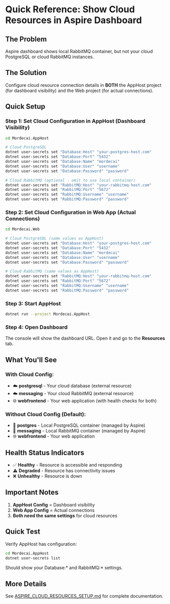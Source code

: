 # Quick Reference: Show Cloud Resources in Aspire Dashboard

## The Problem
Aspire dashboard shows local RabbitMQ container, but not your cloud PostgreSQL or cloud RabbitMQ instances.

## The Solution
Configure cloud resource connection details in **BOTH** the AppHost project (for dashboard visibility) and the Web project (for actual connections).

## Quick Setup

### Step 1: Set Cloud Configuration in AppHost (Dashboard Visibility)

```bash
cd Mordecai.AppHost

# Cloud PostgreSQL
dotnet user-secrets set "Database:Host" "your-postgres-host.com"
dotnet user-secrets set "Database:Port" "5432"
dotnet user-secrets set "Database:Name" "mordecai"
dotnet user-secrets set "Database:User" "username"
dotnet user-secrets set "Database:Password" "password"

# Cloud RabbitMQ (optional - omit to use local container)
dotnet user-secrets set "RabbitMQ:Host" "your-rabbitmq-host.com"
dotnet user-secrets set "RabbitMQ:Port" "5672"
dotnet user-secrets set "RabbitMQ:Username" "username"
dotnet user-secrets set "RabbitMQ:Password" "password"
```

### Step 2: Set Cloud Configuration in Web App (Actual Connections)

```bash
cd Mordecai.Web

# Cloud PostgreSQL (same values as AppHost)
dotnet user-secrets set "Database:Host" "your-postgres-host.com"
dotnet user-secrets set "Database:Port" "5432"
dotnet user-secrets set "Database:Name" "mordecai"
dotnet user-secrets set "Database:User" "username"
dotnet user-secrets set "Database:Password" "password"

# Cloud RabbitMQ (same values as AppHost)
dotnet user-secrets set "RabbitMQ:Host" "your-rabbitmq-host.com"
dotnet user-secrets set "RabbitMQ:Port" "5672"
dotnet user-secrets set "RabbitMQ:Username" "username"
dotnet user-secrets set "RabbitMQ:Password" "password"
```

### Step 3: Start AppHost

```bash
dotnet run --project Mordecai.AppHost
```

### Step 4: Open Dashboard

The console will show the dashboard URL. Open it and go to the **Resources** tab.

## What You'll See

### With Cloud Config:
- ☁️ **postgresql** - Your cloud database (external resource)
- ☁️ **messaging** - Your cloud RabbitMQ (external resource)
- 🌐 **webfrontend** - Your web application (with health checks for both)

### Without Cloud Config (Default):
- 🐳 **postgres** - Local PostgreSQL container (managed by Aspire)
- 🐳 **messaging** - Local RabbitMQ container (managed by Aspire)
- 🌐 **webfrontend** - Your web application

## Health Status Indicators

- ✅ **Healthy** - Resource is accessible and responding
- ⚠️ **Degraded** - Resource has connectivity issues
- ❌ **Unhealthy** - Resource is down

## Important Notes

1. **AppHost Config** = Dashboard visibility
2. **Web App Config** = Actual connections
3. **Both need the same settings** for cloud resources

## Quick Test

Verify AppHost has configuration:

```bash
cd Mordecai.AppHost
dotnet user-secrets list
```

Should show your Database:* and RabbitMQ:* settings.

## More Details

See [ASPIRE_CLOUD_RESOURCES_SETUP.md](./ASPIRE_CLOUD_RESOURCES_SETUP.md) for complete documentation.

